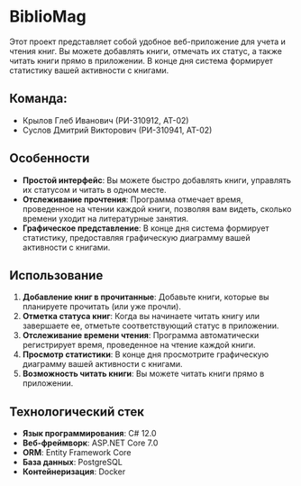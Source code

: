 # BiblioMag
Этот проект представляет собой удобное веб-приложение для учета и чтения книг. Вы можете добавлять книги, отмечать их статус, а также читать книги прямо в приложении. В конце дня система формирует статистику вашей активности с книгами.

## Команда:
- Крылов Глеб Иванович (РИ-310912, АТ-02)
- Суслов Дмитрий Викторович (РИ-310941, АТ-02)
## Особенности
- **Простой интерфейс**: Вы можете быстро добавлять книги, управлять их статусом и читать в одном месте.
- **Отслеживание прочтения**: Программа отмечает время, проведенное на чтении каждой книги, позволяя вам видеть, сколько времени уходит на литературные занятия.
- **Графическое представление**: В конце дня система формирует статистику, предоставляя графическую диаграмму вашей активности с книгами.
## Использование
1. **Добавление книг в прочитанные**: Добавьте книги, которые вы планируете прочитать (или уже прочли).
2. **Отметка статуса книг**: Когда вы начинаете читать книгу или завершаете ее, отметьте соответствующий статус в приложении.
3. **Отслеживание времени чтения**: Программа автоматически регистрирует время, проведенное на чтение каждой книги.
4. **Просмотр статистики**: В конце дня просмотрите графическую диаграмму вашей активности с книгами.
5. **Возможность читать книги**: Вы можете читать книги прямо в приложении.
## Технологический стек
- **Язык программирования**: C# 12.0
- **Веб-фреймворк**: ASP.NET Core 7.0
- **ORM**: Entity Framework Core
- **База данных**: PostgreSQL
- **Контейнеризация**: Docker
